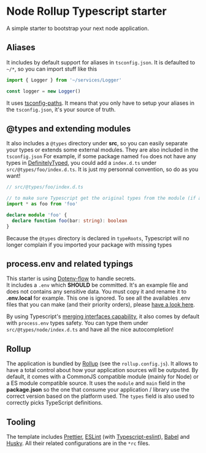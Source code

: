 # Node Rollup Typescript starter

A simple starter to bootstrap your next node application.

## Aliases

It includes by default support for aliases in `tsconfig.json`.
It is defaulted to `~/*`, so you can import stuff like this

```typescript
import { Logger } from '~/services/Logger'

const logger = new Logger()
```

It uses [tsconfig-paths](https://github.com/dividab/tsconfig-paths).
It means that you only have to setup your aliases in the `tsconfig.json`, it's your source of truth.

## @types and extending modules

It also includes a `@types` directory under **src**, so you can easily
separate your types or extends some external modules. They are also included in the `tsconfig.json`
For example, if some package named `foo` does not have any types in [DefinitelyTyped](https://definitelytyped.org/), you could
add a `index.d.ts` under `src/@types/foo/index.d.ts`. It is just my personnal convention, so do as you want!

```typescript
// src/@types/foo/index.d.ts

// to make sure Typescript get the original types from the module (if any)
import * as foo from 'foo'

declare module 'foo' {
  declare function foo(bar: string): boolean
}
```

Because the `@types` directory is declared in `typeRoots`, Typescript will no longer complain if you imported your package with missing types

## process.env and related typings

This starter is using [Dotenv-flow](https://github.com/kerimdzhanov/dotenv-flow) to handle secrets.  
It includes a `.env` which **SHOULD** be committed. It's an example file and does not contains any sensitive data. You must copy it and rename it to **.env.local** for example. This one is ignored. To see all the availables .env files that you can make (and their priority orders), please [have a look here](https://github.com/kerimdzhanov/dotenv-flow#files-under-version-control).

By using Typescript's [merging interfaces capability](https://www.typescriptlang.org/docs/handbook/declaration-merging.html#merging-interfaces), it also comes by default with `process.env` types safety. You can type them under `src/@types/node/index.d.ts`
and have all the nice autocompletion!

## Rollup

The application is bundled by [Rollup](https://rollupjs.org/) (see the `rollup.config.js`). It allows to have a total control about
how your application sources will be outputed. By default, it comes with a CommonJS compatible module (mainly for Node)
or a ES module compatible source. It uses the `module` and `main` field in the **package.json** so the one that consume
your application / library use the correct version based on the platform used.
The `types` field is also used to correctly picks TypeScript definitions.

## Tooling

The template includes [Prettier](https://prettier.io/), [ESLint](https://eslint.org/) (with [Typescript-eslint](https://github.com/typescript-eslint/typescript-eslint)), [Babel](https://babeljs.io/) and [Husky](https://github.com/typicode/husky).
All their related configurations are in the `*rc` files.
